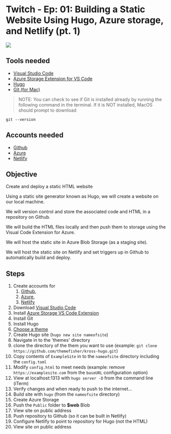 # Twitch - Ep: 01: Building a Static Website Using Hugo, Azure storage, and Netlify (pt. 1)

[![](img/twitch02-github.png)](https://www.twitch.tv/videos/591274855)

## Tools needed

- [Visual Studio Code](https://code.visualstudio.com/?wt.mc_id=twitch02-github-jahand)
- [Azure Storage Extension for VS Code](https://marketplace.visualstudio.com/items?itemName=ms-azuretools.vscode-azurestorage)
- [Hugo](https://gohugo.io/)
- [Git (for Mac)](https://sourceforge.net/projects/git-osx-installer/)

>NOTE: You can check to see if Git is installed already by running the following command in the terminal. If it is NOT installed, MacOS should prompt to download

```
git --version
```

## Accounts needed

- [Github](https://github.com/join/?wt.mc_id=twitch02-github-jahand)
- [Azure](http://azure.com/join/?wt.mc_id=twitch02-github-jahand)
- [Netlify](https://app.netlify.com/signup)

## Objective

Create and deploy a static HTML website

Using a static site generator known as Hugo, we will create a website on our local machine.

We will version control and store the associated code and HTML in a repository on Github.

We will build the HTML files locally and then push them to storage using the Visual Code Extension for Azure.

We will host the static site in Azure Blob Storage (as a staging site).

We will host the static site on Netlify and set triggers up in Github to automatically build and deploy.

## Steps

1. Create accounts for
   1. [Github](https://github.com/join/?wt.mc_id=twitch02-github-jahand),
   2. [Azure](http://azure.com/join/?wt.mc_id=twitch02-github-jahand),
   3. [Netlify](https://app.netlify.com/signup)
2. Download [Visual Studio Code](https://code.visualstudio.com/?wt.mc_id=twitch02-github-jahand)
3. Install [Azure Storage VS Code Extension](https://marketplace.visualstudio.com/items?itemName=ms-azuretools.vscode-azurestorage)
4. Install Git
5. Install Hugo
6. [Choose a theme](https://themes.gohugo.io/)
7. Create Hugo site (`hugo new site nameofsite`)
8. Navigate in to the 'themes' directory
9. clone the directory of the them you want to use (example: `git clone https://github.com/themefisher/kross-hugo.git`)
10. Copy contents of `ExampleSite` in to the `nameofsite` directory including the `config.toml`
11. Modify `config.html` to meet needs (example: remove `https://examplesite.com` from the `baseURL` configuration option)
12. View at localhost:1313 with `hugo server -D` from the command line (iTerm)
13. Verify changes and when ready to push to the internet...
14. Build site with `hugo` (from the `nameofsite` directory)
15. Create Azure Storage
16. Push the `Public` folder to **$web** Blob
17. View site on public address
18. Push repository to Github (so it can be built in Netlify)
19. Configure Netlify to point to repository for Hugo (not the HTML)
20. View site on public address